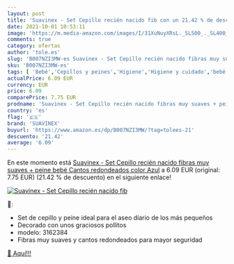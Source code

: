 ```yaml
---
layout: post
title: 'Suavinex - Set Cepillo recién nacido fib con un 21.42 % de descuento'
date: 2021-10-01 10:53:11
image: 'https://m.media-amazon.com/images/I/31XuNuyXRsL._SL500_._SL400_.jpg'
comments: true
category: ofertas
author: 'tole.es'
slug: 'B007NZI3MW-es Suavinex - Set Cepillo recién nacido fibras muy suaves +...'
sku: 'B007NZI3MW-es'
tags: [ 'Bebé','Cepillos y peines','Higiene','Higiene y cuidado','bebé','nacido','recién','suavinex', ]
actualPrice: 6.09 EUR
currency: EUR
price: 6.09
comparePrice: 7.75 EUR
prodname: 'Suavinex - Set Cepillo recién nacido fibras muy suaves + peine bebé Cantos redondeados  color Azul'
country: 'es'
flag: '🇪🇸'
brand: 'SUAVINEX'
buyurl: 'https://www.amazon.es/dp/B007NZI3MW/?tag=tolees-21'
descuento: '21.42'
average: '6.09'
---
```


En este momento está [Suavinex - Set Cepillo recién nacido fibras muy suaves + peine bebé Cantos redondeados  color Azul](https://www.amazon.es/dp/B007NZI3MW/?tag=tolees-21) a 6.09 EUR (original: 7.75 EUR) (21.42 %  de descuento) en el siguiente enlace!

[![Suavinex - Set Cepillo recién nacido fib](https://m.media-amazon.com/images/I/31XuNuyXRsL._SL500_._SL400_.jpg)](https://www.amazon.es/dp/B007NZI3MW/?tag=tolees-21)

🔎:

- Set de cepillo y peine ideal para el aseo díario de los más pequeños
- Decorado con unos graciosos pollitos
- modelo: 3162384
- Fibras muy suaves y cantos redondeados para mayor seguridad

[🛒 Aquí!!!](https://www.amazon.es/dp/B007NZI3MW/?tag=tolees-21)
